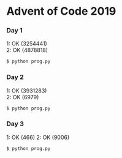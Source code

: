 # Advent of Code 2019

### Day 1
1: OK (3254441)  
2: OK (4878818)  
```bash
$ python prog.py
```

### Day 2
1: OK (3931283)  
2: OK (6979)  
```bash
$ python prog.py
```

### Day 3
1: OK (466)
2: OK (9006)
```bash
$ python prog.py
```
